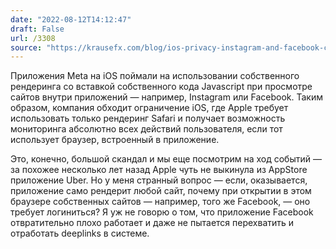 ```yaml
---
date: "2022-08-12T14:12:47"
draft: False
url: /3308
source: "https://krausefx.com/blog/ios-privacy-instagram-and-facebook-can-track-anything-you-do-on-any-website-in-their-in-app-browser"
---
```


Приложения Meta на iOS поймали на использовании собственного рендеринга со вставкой собственного кода Javascript при просмотре сайтов внутри приложений — например, Instagram или Facebook. Таким образом, компания обходит ограничение iOS, где Apple требует использовать только рендеринг Safari и получает возможность мониторинга абсолютно всех действий пользователя, если тот использует браузер, встроенный в приложение. 

Это, конечно, большой скандал и мы еще посмотрим на ход событий — за похожее несколько лет назад Apple чуть не выкинула из AppStore приложение Uber. Но у меня странный вопрос — если, оказывается, приложение само рендерит любой сайт, почему при открытии в этом браузере собственных сайтов — например, того же Facebook, — оно требует логиниться? Я уж не говорю о том, что приложение Facebook отвратительно плохо работает и даже не пытается перехватить и отработать deeplinks в системе.

